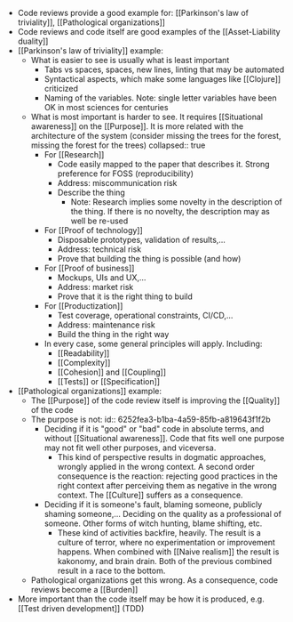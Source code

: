 - Code reviews provide a good example for: [[Parkinson's law of triviality]], [[Pathological organizations]]
- Code reviews and code itself are good examples of the [[Asset-Liability duality]]
- [[Parkinson's law of triviality]] example:
	- What is easier to see is usually what is least important
		- Tabs vs spaces, spaces, new lines, linting that may be automated
		- Syntactical aspects, which make some languages like [[Clojure]] criticized
		- Naming of the variables. Note: single letter variables have been OK in most sciences for centuries
	- What is most important is harder to see. It requires [[Situational awareness]] on the [[Purpose]]. It is more related with the architecture of the system (consider missing the trees for the forest, missing the forest for the trees)
	  collapsed:: true
		- For [[Research]]
			- Code easily mapped to the paper that describes it. Strong preference for FOSS (reproducibility)
			- Address: miscommunication risk
			- Describe the thing
			  * Note: Research implies some novelty in the description of the thing. If there is no novelty, the description may as well be re-used
		- For [[Proof of technology]]
			- Disposable prototypes, validation of results,...
			- Address: technical risk
			- Prove that building the thing is possible (and how)
		- For [[Proof of business]]
			- Mockups, UIs and UX,...
			- Address: market risk
			- Prove that it is the right thing to build
		- For [[Productization]]
			- Test coverage, operational constraints, CI/CD,...
			- Address: maintenance risk
			- Build the thing in the right way
		- In every case, some general principles will apply. Including:
			- [[Readability]]
			- [[Complexity]]
			- [[Cohesion]] and [[Coupling]]
			- [[Tests]] or [[Specification]]
- [[Pathological organizations]] example:
	- The [[Purpose]] of the code review itself is improving the [[Quality]] of the code
	- The purpose is not:
	  id:: 6252fea3-b1ba-4a59-85fb-a819643f1f2b
		- Deciding if it is "good" or "bad" code in absolute terms, and without [[Situational awareness]]. Code that fits well one purpose may not fit well other purposes, and viceversa.
			- This kind of perspective results in dogmatic approaches, wrongly applied in the wrong context. A second order consequence is the reaction: rejecting good practices in the right context after perceiving them as negative in the wrong context. The [[Culture]] suffers as a consequence.
		- Deciding if it is someone's fault, blaming someone, publicly shaming someone,... Deciding on the quality as a professional of someone. Other forms of witch hunting, blame shifting, etc.
			- These kind of activities backfire, heavily. The result is a culture of terror, where no experimentation or improvement happens. When combined with [[Naive realism]] the result is kakonomy, and brain drain. Both of the previous combined result in a race to the bottom.
	- Pathological organizations get this wrong. As a consequence, code reviews become a [[Burden]]
- More important than the code itself may be how it is produced, e.g. [[Test driven development]] (TDD)